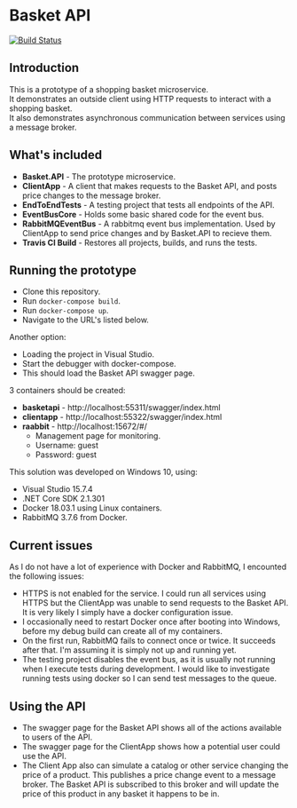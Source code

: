 # Basket API
[![Build Status](https://travis-ci.org/jhgann/Basket.API.svg?branch=master)](https://travis-ci.org/jhgann/Basket.API)

## Introduction
This is a prototype of a shopping basket microservice.  
It demonstrates an outside client using HTTP requests to interact with a shopping basket.  
It also demonstrates asynchronous communication between services using a message broker.

## What's included
- **Basket.API** - The prototype microservice.
- **ClientApp** - A client that makes requests to the Basket API, and posts price changes to the message broker.
- **EndToEndTests** - A testing project that tests all endpoints of the API.
- **EventBusCore** - Holds some basic shared code for the event bus.
- **RabbitMQEventBus** - A rabbitmq event bus implementation.  Used by ClientApp to send price changes and by Basket.API to recieve them.
- **Travis CI Build** - Restores all projects, builds, and runs the tests.

## Running the prototype
- Clone this repository.
- Run `docker-compose build`.
- Run `docker-compose up`.
- Navigate to the URL's listed below.

Another option:
- Loading the project in Visual Studio.
- Start the debugger with docker-compose.
- This should load the Basket API swagger page.

3 containers should be created:
- **basketapi** - http://localhost:55311/swagger/index.html
- **clientapp** - http://localhost:55322/swagger/index.html
- **raabbit** - http://localhost:15672/#/
  - Management page for monitoring.
  - Username: guest
  - Password: guest

This solution was developed on Windows 10, using:
- Visual Studio 15.7.4
- .NET Core SDK 2.1.301
-  Docker 18.03.1 using Linux containers.
-  RabbitMQ 3.7.6 from Docker.

## Current issues
As I do not have a lot of experience with Docker and RabbitMQ, I encounted the following issues:
- HTTPS is not enabled for the service.  I could run all services using HTTPS but the ClientApp was unable to send requests to the Basket API.  It is very likely I simply have a docker configuration issue.
- I occasionally need to restart Docker once after booting into Windows, before my debug build can create all of my containers.
- On the first run, RabbitMQ fails to connect once or twice.  It succeeds after that.  I'm assuming it is simply not up and running yet.
- The testing project disables the event bus, as it is usually not running when I execute tests during development.  I would like to investigate running tests using docker so I can send test messages to the queue.

## Using the API
- The swagger page for the Basket API shows all of the actions available to users of the API.
- The swagger page for the ClientApp shows how a potential user could use the API.
- The Client App also can simulate a catalog or other service changing the price of a product. This publishes a price change event to a message broker.  The Basket API is subscribed to this broker and will update the price of this product in any basket it happens to be in.

